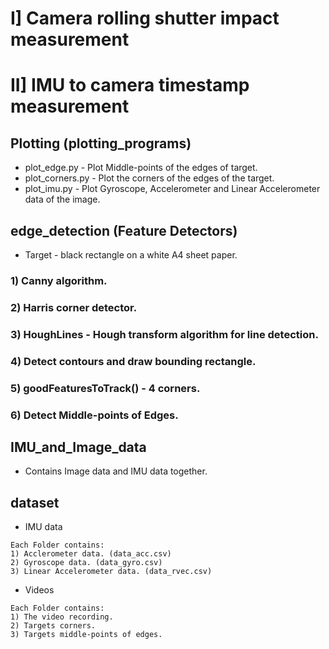 # I] Camera rolling shutter impact measurement
# II] IMU to camera timestamp measurement

## Plotting (plotting_programs)
* plot_edge.py - Plot Middle-points of the edges of target.
* plot_corners.py - Plot the corners of the edges of the target.
* plot_imu.py - Plot Gyroscope, Accelerometer and Linear Accelerometer data of the image.

## edge_detection (Feature Detectors)
* Target - black rectangle on a white A4 sheet paper.
### 1) Canny algorithm.
### 2) Harris corner detector.
### 3) HoughLines - Hough transform algorithm for line detection.
### 4) Detect contours and draw bounding rectangle.
### 5) goodFeaturesToTrack() - 4 corners.
### 6) Detect Middle-points of Edges.

## IMU_and_Image_data
* Contains Image data and IMU data together.

## dataset
* IMU data
```
Each Folder contains:
1) Acclerometer data. (data_acc.csv)
2) Gyroscope data. (data_gyro.csv)
3) Linear Accelerometer data. (data_rvec.csv)
```
* Videos
```
Each Folder contains:
1) The video recording.
2) Targets corners.
3) Targets middle-points of edges.
```

